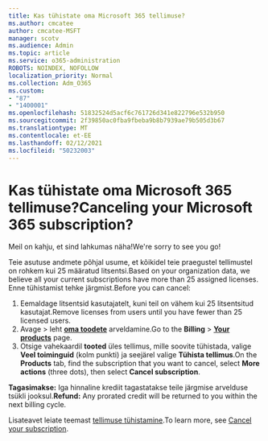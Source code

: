 ```yaml
---
title: Kas tühistate oma Microsoft 365 tellimuse?
ms.author: cmcatee
author: cmcatee-MSFT
manager: scotv
ms.audience: Admin
ms.topic: article
ms.service: o365-administration
ROBOTS: NOINDEX, NOFOLLOW
localization_priority: Normal
ms.collection: Adm_O365
ms.custom:
- "87"
- "1400001"
ms.openlocfilehash: 51832524d5acf6c761726d341e822796e532b950
ms.sourcegitcommit: 2f39850ac0fba9fbeba9b8b7939ae79b505d3b67
ms.translationtype: MT
ms.contentlocale: et-EE
ms.lasthandoff: 02/12/2021
ms.locfileid: "50232003"
---
```

# <a name="canceling-your-microsoft-365-subscription"></a><span data-ttu-id="1cb6c-102">Kas tühistate oma Microsoft 365 tellimuse?</span><span class="sxs-lookup"><span data-stu-id="1cb6c-102">Canceling your Microsoft 365 subscription?</span></span>

<span data-ttu-id="1cb6c-103">Meil on kahju, et sind lahkumas näha!</span><span class="sxs-lookup"><span data-stu-id="1cb6c-103">We're sorry to see you go!</span></span>
  
<span data-ttu-id="1cb6c-104">Teie asutuse andmete põhjal usume, et kõikidel teie praegustel tellimustel on rohkem kui 25 määratud litsentsi.</span><span class="sxs-lookup"><span data-stu-id="1cb6c-104">Based on your organization data, we believe all your current subscriptions have more than 25 assigned licenses.</span></span> <span data-ttu-id="1cb6c-105">Enne tühistamist tehke järgmist.</span><span class="sxs-lookup"><span data-stu-id="1cb6c-105">Before you can cancel:</span></span>

1. <span data-ttu-id="1cb6c-106">Eemaldage litsentsid kasutajatelt, kuni teil on vähem kui 25 litsentsitud kasutajat.</span><span class="sxs-lookup"><span data-stu-id="1cb6c-106">Remove licenses from users until you have fewer than 25 licensed users.</span></span>
2. <span data-ttu-id="1cb6c-107">Avage  \> leht **[oma toodete](https://go.microsoft.com/fwlink/p/?linkid=842054)** arveldamine.</span><span class="sxs-lookup"><span data-stu-id="1cb6c-107">Go to the **Billing** \> **[Your products](https://go.microsoft.com/fwlink/p/?linkid=842054)** page.</span></span>
3. <span data-ttu-id="1cb6c-108">Otsige vahekaardil **tooted** üles tellimus, mille soovite tühistada, valige **Veel toiminguid** (kolm punkti) ja seejärel valige **Tühista tellimus**.</span><span class="sxs-lookup"><span data-stu-id="1cb6c-108">On the **Products** tab, find the subscription that you want to cancel, select **More actions** (three dots), then select **Cancel subscription**.</span></span>

<span data-ttu-id="1cb6c-109">**Tagasimakse:** Iga hinnaline krediit tagastatakse teile järgmise arvelduse tsükli jooksul.</span><span class="sxs-lookup"><span data-stu-id="1cb6c-109">**Refund:** Any prorated credit will be returned to you within the next billing cycle.</span></span>

<span data-ttu-id="1cb6c-110">Lisateavet leiate teemast [tellimuse tühistamine](https://docs.microsoft.com/microsoft-365/commerce/subscriptions/cancel-your-subscription).</span><span class="sxs-lookup"><span data-stu-id="1cb6c-110">To learn more, see [Cancel your subscription](https://docs.microsoft.com/microsoft-365/commerce/subscriptions/cancel-your-subscription).</span></span>